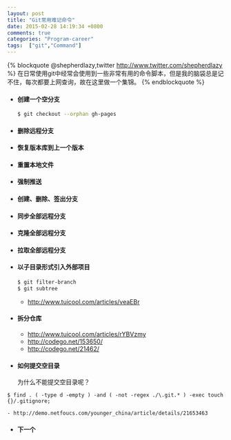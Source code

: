 ```yaml
---
layout: post
title: "Git常用难记命令"
date: 2015-02-28 14:19:34 +0800
comments: true
categories: "Program-career"
tags:  ["git","Command"]
---
```


{% blockquote @shepherdlazy,twitter http://www.twitter.com/shepherdlazy %}
在日常使用git中经常会使用到一些非常有用的命令脚本，但是我的脑袋总是记不住，每次都要上网查询，故在这里做一个集锦。
{% endblockquote %}

<!--more-->

- #### 创建一个空分支
	``` bash
	$ git checkout --orphan gh-pages
	```

- #### 删除远程分支
- #### 恢复版本库到上一个版本
- #### 重置本地文件
- #### 强制推送
- #### 创建、删除、签出分支
- #### 同步全部远程分支
- #### 克隆全部远程分支
- #### 拉取全部远程分支
- #### 以子目录形式引入外部项目
	``` bash
	$ git filter-branch
	$ git subtree
	```
	- http://www.tuicool.com/articles/veaEBr
- #### 拆分仓库
	- http://www.tuicool.com/articles/rYBVzmy
	- http://codego.net/153650/
	- http://codego.net/21462/

- #### 如何提交空目录
	为什么不能提交空目录呢？
```
$ find . ( -type d -empty ) -and ( -not -regex ./\.git.* ) -exec touch {}/.gitignore;
```		
	- http://demo.netfoucs.com/younger_china/article/details/21653463

- #### 下一个
